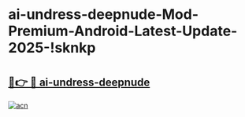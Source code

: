 # ai-undress-deepnude-Mod-Premium-Android-Latest-Update-2025-!sknkp

# <h2><a href="https://mw3d42.esa.edu.pl?title=ai-undress-deepnude&ref=sknkp">🔗👉 🔴 ai-undress-deepnude</a></h2>

[![acn](https://github.com/user-attachments/assets/0f9c940e-d8b0-45ae-aac7-cd30a18b3e1c)](https://mw3d42.esa.edu.pl?title=ai-undress-deepnude&ref=sknkp)

